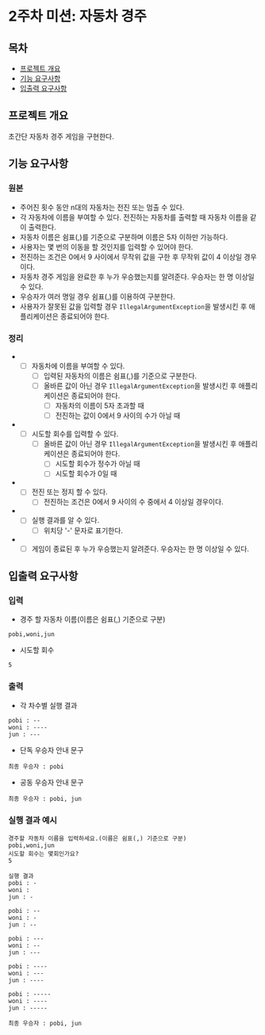 # 2주차 미션: 자동차 경주

## 목차

- [프로젝트 개요](#프로젝트-개요)
- [기능 요구사항](#기능-요구사항)
- [입출력 요구사항](#입출력-요구사항)

## 프로젝트 개요

초간단 자동차 경주 게임을 구현한다.

## 기능 요구사항

### 원본

- 주어진 횟수 동안 n대의 자동차는 전진 또는 멈출 수 있다.
- 각 자동차에 이름을 부여할 수 있다. 전진하는 자동차를 출력할 때 자동차 이름을 같이 출력한다.
- 자동차 이름은 쉼표(,)를 기준으로 구분하며 이름은 5자 이하만 가능하다.
- 사용자는 몇 번의 이동을 할 것인지를 입력할 수 있어야 한다.
- 전진하는 조건은 0에서 9 사이에서 무작위 값을 구한 후 무작위 값이 4 이상일 경우이다.
- 자동차 경주 게임을 완료한 후 누가 우승했는지를 알려준다. 우승자는 한 명 이상일 수 있다.
- 우승자가 여러 명일 경우 쉼표(,)를 이용하여 구분한다.
- 사용자가 잘못된 값을 입력할 경우 `IllegalArgumentException`을 발생시킨 후 애플리케이션은 종료되어야 한다.

### 정리

- - [ ] 자동차에 이름을 부여할 수 있다.
    - [ ] 입력된 자동차의 이름은 쉼표(,)를 기준으로 구분한다.
    - [ ] 올바른 값이 아닌 경우 `IllegalArgumentException`을 발생시킨 후 애플리케이션은 종료되어야 한다.
        - [ ] 자동차의 이름이 5자 초과할 때
        - [ ] 전진하는 값이 0에서 9 사이의 수가 아닐 때

- - [ ] 시도할 회수를 입력할 수 있다.
    - [ ] 올바른 값이 아닌 경우 `IllegalArgumentException`을 발생시킨 후 애플리케이션은 종료되어야 한다.
        - [ ] 시도할 회수가 정수가 아닐 때
        - [ ] 시도할 회수가 0일 때

- - [ ] 전진 또는 정지 할 수 있다.
    - [ ] 전진하는 조건은 0에서 9 사이의 수 중에서 4 이상일 경우이다.

- - [ ] 실행 결과를 알 수 있다.
    - [ ] 위치당 '-' 문자로 표기한다.

- - [ ] 게임이 종료된 후 누가 우승했는지 알려준다. 우승자는 한 명 이상일 수 있다.

## 입출력 요구사항

### 입력

- 경주 할 자동차 이름(이름은 쉼표(,) 기준으로 구분)

```
pobi,woni,jun
```

- 시도할 회수

```
5
```

### 출력

- 각 차수별 실행 결과

```
pobi : --
woni : ----
jun : ---
```

- 단독 우승자 안내 문구

```
최종 우승자 : pobi
```

- 공동 우승자 안내 문구

```
최종 우승자 : pobi, jun
```

### 실행 결과 예시

```
경주할 자동차 이름을 입력하세요.(이름은 쉼표(,) 기준으로 구분)
pobi,woni,jun
시도할 회수는 몇회인가요?
5

실행 결과
pobi : -
woni : 
jun : -

pobi : --
woni : -
jun : --

pobi : ---
woni : --
jun : ---

pobi : ----
woni : ---
jun : ----

pobi : -----
woni : ----
jun : -----

최종 우승자 : pobi, jun
```
